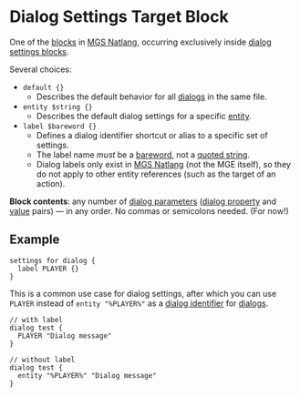 # Dialog Settings Target Block

One of the [blocks](../mgs/block) in [MGS Natlang](../mgs/mgs_natlang), occurring exclusively inside [dialog settings blocks](../mgs/dialog_settings_block).

Several choices:

- `default {}`
	- Describes the default behavior for all [dialogs](../mgs/dialogs_mgs) in the same file.
- `entity $string {}`
	- Describes the default dialog settings for a specific [entity](../entities).
- `label $bareword {}`
	- Defines a dialog identifier shortcut or alias to a specific set of settings.
	- The label name *must* be a [bareword](../mgs/variables_mgs#bareword), not a [quoted string](../mgs/variables_mgs#quoted-string).
	- Dialog labels only exist in [MGS Natlang](../mgs/mgs_natlang) (not the MGE itself), so they do not apply to other entity references (such as the target of an action).

**Block contents**: any number of [dialog parameters](../mgs/dialog_parameters_mgs) ([dialog property](../dialogs#properties) and [value](../mgs/variables_mgs) pairs) — in any order. No commas or semicolons needed. (For now!)

## Example

```mgs{2}
settings for dialog {
  label PLAYER {}
}
```

This is a common use case for dialog settings, after which you can use `PLAYER` instead of `entity "%PLAYER%"` as a [dialog identifier](../mgs/dialog_identifier) for [dialogs](../mgs/dialogs_mgs).

```mgs
// with label
dialog test {
  PLAYER "Dialog message"
}

// without label
dialog test {
  entity "%PLAYER%" "Dialog message"
}
```
